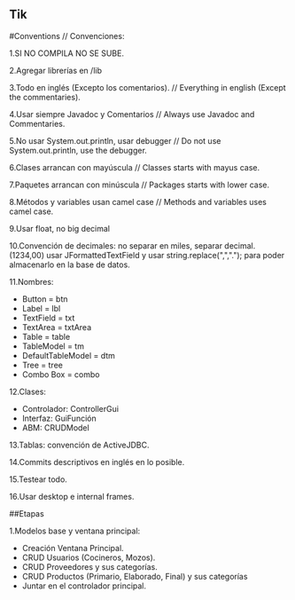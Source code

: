 ## Tik

#Conventions // Convenciones:

1.SI NO COMPILA NO SE SUBE.     

2.Agregar librerías en /lib     

3.Todo en inglés (Excepto los comentarios). // Everything in english (Except the commentaries).  

4.Usar siempre Javadoc y Comentarios // Always use Javadoc and Commentaries.    

5.No usar System.out.println, usar debugger // Do not use System.out.println, use the debugger.   

6.Clases arrancan con mayúscula // Classes starts with mayus case.  

7.Paquetes arrancan con minúscula // Packages starts with lower case.   

8.Métodos y variables usan camel case // Methods and variables uses camel case. 

9.Usar float, no big decimal    

10.Convención de decimales: no separar en miles, separar decimal. (1234,00) usar JFormattedTextField y usar string.replace(",","."); para poder almacenarlo en la base de datos.   

11.Nombres: 
*   Button = btn
*   Label = lbl
*   TextField = txt
*   TextArea = txtArea
*   Table = table
*   TableModel = tm
*   DefaultTableModel = dtm 
*   Tree = tree
*   Combo Box = combo

12.Clases:
*   Controlador: ControllerGui
*   Interfaz: GuiFunción
*   ABM: CRUDModel

13.Tablas: convención de ActiveJDBC.    

14.Commits descriptivos en inglés en lo posible.    

15.Testear todo.

16.Usar desktop e internal frames.

##Etapas

1.Modelos base y ventana principal:
*	Creación Ventana Principal.
*	CRUD Usuarios (Cocineros, Mozos).
*	CRUD Proveedores y sus categorías.
*	CRUD Productos (Primario, Elaborado, Final) y sus categorías
*	Juntar en el controlador principal.	


